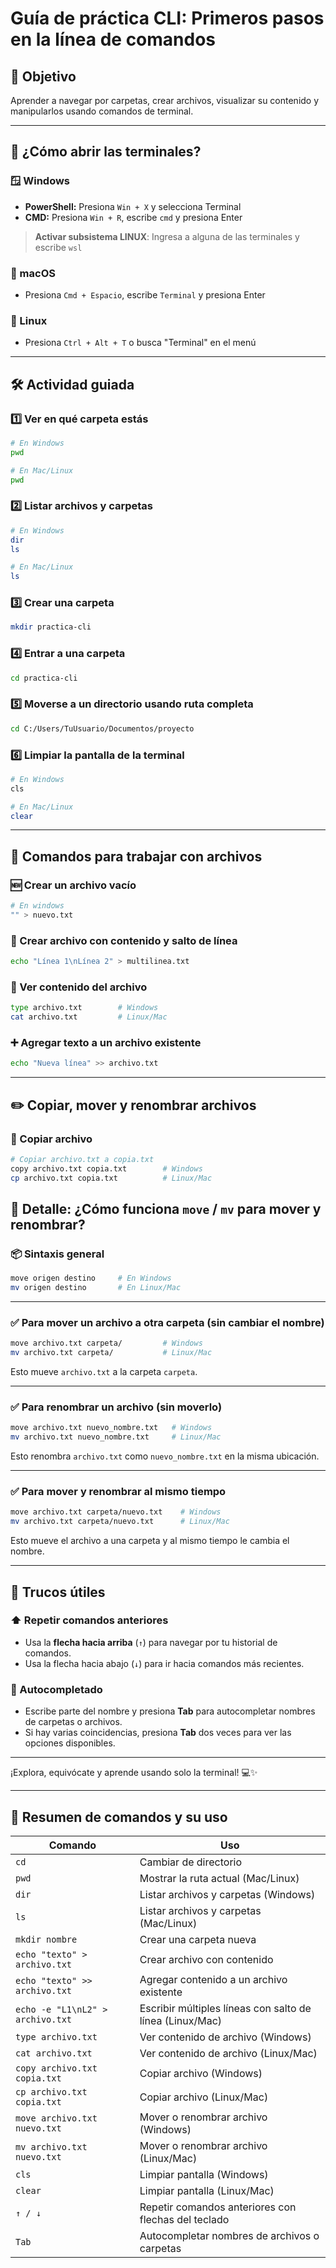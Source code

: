 # Guía de práctica CLI: Primeros pasos en la línea de comandos

## 🎯 Objetivo
Aprender a navegar por carpetas, crear archivos, visualizar su contenido y manipularlos usando comandos de terminal.

---

## 🧩 ¿Cómo abrir las terminales?

### 🪟 Windows
- **PowerShell:** Presiona `Win + X` y selecciona Terminal
- **CMD:** Presiona `Win + R`, escribe `cmd` y presiona Enter

  
> **Activar subsistema LINUX**: Ingresa a alguna de las terminales y escribe `wsl`


### 🍎 macOS
- Presiona `Cmd + Espacio`, escribe `Terminal` y presiona Enter

### 🐧 Linux
- Presiona `Ctrl + Alt + T` o busca "Terminal" en el menú

---

## 🛠️ Actividad guiada

### 1️⃣ Ver en qué carpeta estás

```bash
# En Windows
pwd

# En Mac/Linux
pwd
```

### 2️⃣ Listar archivos y carpetas

```bash
# En Windows
dir
ls

# En Mac/Linux
ls
```

### 3️⃣ Crear una carpeta

```bash
mkdir practica-cli
```

### 4️⃣ Entrar a una carpeta

```bash
cd practica-cli
```

### 5️⃣ Moverse a un directorio usando ruta completa

```bash
cd C:/Users/TuUsuario/Documentos/proyecto
```

### 6️⃣ Limpiar la pantalla de la terminal

```bash
# En Windows
cls

# En Mac/Linux
clear
```

---

## 🧪 Comandos para trabajar con archivos

### 🆕 Crear un archivo vacío

```bash
# En windows
"" > nuevo.txt
```

### 📝 Crear archivo con contenido y salto de línea

```bash
echo "Línea 1\nLínea 2" > multilinea.txt
```

### 📄 Ver contenido del archivo

```bash
type archivo.txt        # Windows
cat archivo.txt         # Linux/Mac
```

### ➕ Agregar texto a un archivo existente

```bash
echo "Nueva línea" >> archivo.txt
```

---

## ✏️ Copiar, mover y renombrar archivos

### 📂 Copiar archivo

```bash
# Copiar archivo.txt a copia.txt
copy archivo.txt copia.txt        # Windows
cp archivo.txt copia.txt          # Linux/Mac
```

## 🧭 Detalle: ¿Cómo funciona `move` / `mv` para mover y renombrar?

### 📦 Sintaxis general

```bash
move origen destino     # En Windows
mv origen destino       # En Linux/Mac
```

---

### ✅ Para mover un archivo a otra carpeta (sin cambiar el nombre)

```bash
move archivo.txt carpeta/         # Windows
mv archivo.txt carpeta/           # Linux/Mac
```
Esto mueve `archivo.txt` a la carpeta `carpeta`.

---

### ✅ Para renombrar un archivo (sin moverlo)

```bash
move archivo.txt nuevo_nombre.txt   # Windows
mv archivo.txt nuevo_nombre.txt     # Linux/Mac
```
Esto renombra `archivo.txt` como `nuevo_nombre.txt` en la misma ubicación.

---

### ✅ Para mover y renombrar al mismo tiempo

```bash
move archivo.txt carpeta/nuevo.txt    # Windows
mv archivo.txt carpeta/nuevo.txt      # Linux/Mac
```
Esto mueve el archivo a una carpeta y al mismo tiempo le cambia el nombre.


---

## 🧠 Trucos útiles

### ⬆️ Repetir comandos anteriores

- Usa la **flecha hacia arriba** (`↑`) para navegar por tu historial de comandos.
- Usa la flecha hacia abajo (`↓`) para ir hacia comandos más recientes.

### 🔁 Autocompletado

- Escribe parte del nombre y presiona **Tab** para autocompletar nombres de carpetas o archivos.
- Si hay varias coincidencias, presiona **Tab** dos veces para ver las opciones disponibles.

---

¡Explora, equivócate y aprende usando solo la terminal! 💻✨

---

## 📌 Resumen de comandos y su uso

| Comando                            | Uso                                                                 |
|-----------------------------------|----------------------------------------------------------------------|
| `cd`                              | Cambiar de directorio                                               |
| `pwd`                             | Mostrar la ruta actual (Mac/Linux)                                  |
| `dir`                             | Listar archivos y carpetas (Windows)                                |
| `ls`                              | Listar archivos y carpetas (Mac/Linux)                              |
| `mkdir nombre`                    | Crear una carpeta nueva                                             |
| `echo "texto" > archivo.txt`      | Crear archivo con contenido                                         |
| `echo "texto" >> archivo.txt`     | Agregar contenido a un archivo existente                            |
| `echo -e "L1\nL2" > archivo.txt` | Escribir múltiples líneas con salto de línea (Linux/Mac)            |
| `type archivo.txt`                | Ver contenido de archivo (Windows)                                  |
| `cat archivo.txt`                | Ver contenido de archivo (Linux/Mac)                                |
| `copy archivo.txt copia.txt`     | Copiar archivo (Windows)                                            |
| `cp archivo.txt copia.txt`       | Copiar archivo (Linux/Mac)                                          |
| `move archivo.txt nuevo.txt`     | Mover o renombrar archivo (Windows)                                 |
| `mv archivo.txt nuevo.txt`       | Mover o renombrar archivo (Linux/Mac)                               |
| `cls`                             | Limpiar pantalla (Windows)                                          |
| `clear`                           | Limpiar pantalla (Linux/Mac)                                        |
| `↑ / ↓`                           | Repetir comandos anteriores con flechas del teclado                 |
| `Tab`                             | Autocompletar nombres de archivos o carpetas                        |



